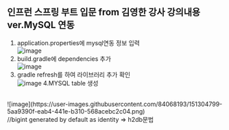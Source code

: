 인프런 스프링 부트 입문 from 김영한 강사 강의내용 ver.MySQL 연동
----------------------------------------------------------------
1. application.properties에 mysql연동 정보 입력<br/>
![image](https://user-images.githubusercontent.com/84068193/151303316-ecb0516d-e78e-4874-b74f-90a5041066ea.png)
2. build.gradle에 dependencies 추가<br/>
![image](https://user-images.githubusercontent.com/84068193/151303580-107af085-36f0-4800-84a5-14863261da95.png)
3. gradle refresh를 하여 라이브러리 추가 확인<br/>
![image](https://user-images.githubusercontent.com/84068193/151303817-8d63718f-c7bc-4eae-9a94-2ca04bdb9d2c.png)
4.MYSQL table 생성<br/>
<br/>
![image](https://user-images.githubusercontent.com/84068193/151304799-5aa9390f-eab4-441e-b310-568acebc2c04.png)<br/>
//bigint generated by default as identity => h2db문법<br/>
